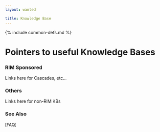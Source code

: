 ```yaml
---
layout: wanted

title: Knowledge Base
---
```

{% include common-defs.md %}

# Pointers to useful Knowledge Bases

### RIM Sponsored

Links here for Cascades, etc...

### Others

Links here for non-RIM KBs

### See Also
[FAQ]